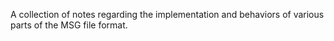 A collection of notes regarding the implementation and behaviors of various
parts of the MSG file format.
